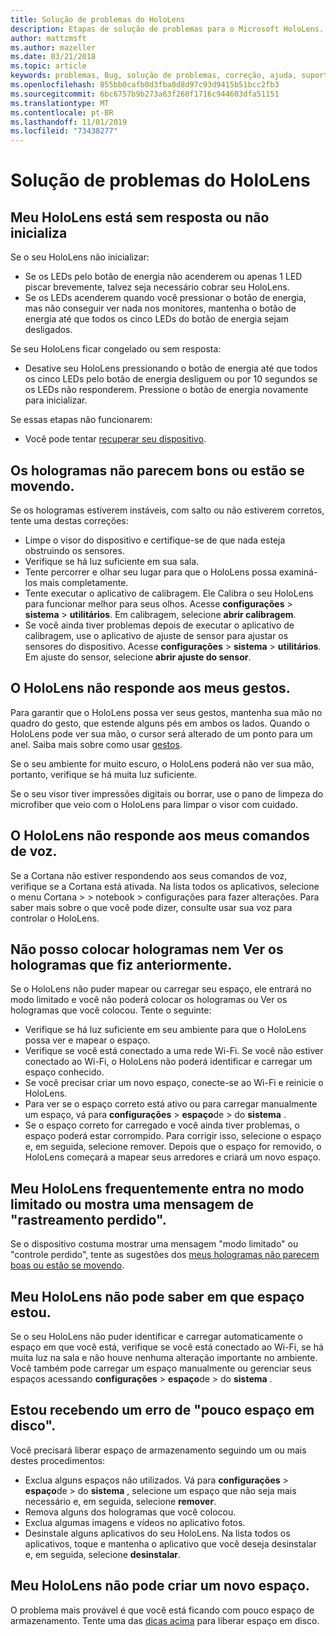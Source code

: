 ```yaml
---
title: Solução de problemas do HoloLens
description: Etapas de solução de problemas para o Microsoft HoloLens.
author: mattzmsft
ms.author: mazeller
ms.date: 03/21/2018
ms.topic: article
keywords: problemas, Bug, solução de problemas, correção, ajuda, suporte, HoloLens
ms.openlocfilehash: 855bb0cafb0d3fba0d8d97c93d9415b51bcc2fb3
ms.sourcegitcommit: 6bc6757b9b273a63f260f1716c944603dfa51151
ms.translationtype: MT
ms.contentlocale: pt-BR
ms.lasthandoff: 11/01/2019
ms.locfileid: "73438277"
---
```

# <a name="hololens-troubleshooting"></a>Solução de problemas do HoloLens

## <a name="my-hololens-is-unresponsive-or-wont-boot"></a>Meu HoloLens está sem resposta ou não inicializa

Se o seu HoloLens não inicializar:
* Se os LEDs pelo botão de energia não acenderem ou apenas 1 LED piscar brevemente, talvez seja necessário cobrar seu HoloLens.
* Se os LEDs acenderem quando você pressionar o botão de energia, mas não conseguir ver nada nos monitores, mantenha o botão de energia até que todos os cinco LEDs do botão de energia sejam desligados.

Se seu HoloLens ficar congelado ou sem resposta:
* Desative seu HoloLens pressionando o botão de energia até que todos os cinco LEDs pelo botão de energia desliguem ou por 10 segundos se os LEDs não responderem. Pressione o botão de energia novamente para inicializar.

Se essas etapas não funcionarem:
* Você pode tentar [recuperar seu dispositivo](reset-or-recover-your-hololens.md).

## <a name="holograms-dont-look-good-or-are-moving-around"></a>Os hologramas não parecem bons ou estão se movendo.

Se os hologramas estiverem instáveis, com salto ou não estiverem corretos, tente uma destas correções:
* Limpe o visor do dispositivo e certifique-se de que nada esteja obstruindo os sensores.
* Verifique se há luz suficiente em sua sala.
* Tente percorrer e olhar seu lugar para que o HoloLens possa examiná-los mais completamente.
* Tente executar o aplicativo de calibragem. Ele Calibra o seu HoloLens para funcionar melhor para seus olhos. Acesse **configurações** > **sistema** > **utilitários**. Em calibragem, selecione **abrir calibragem**.
* Se você ainda tiver problemas depois de executar o aplicativo de calibragem, use o aplicativo de ajuste de sensor para ajustar os sensores do dispositivo. Acesse **configurações** > **sistema** > **utilitários**. Em ajuste do sensor, selecione **abrir ajuste do sensor**.

## <a name="hololens-doesnt-respond-to-my-gestures"></a>O HoloLens não responde aos meus gestos.

Para garantir que o HoloLens possa ver seus gestos, mantenha sua mão no quadro do gesto, que estende alguns pés em ambos os lados. Quando o HoloLens pode ver sua mão, o cursor será alterado de um ponto para um anel. Saiba mais sobre como usar [gestos](gaze-and-commit.md#composite-gestures).

Se o seu ambiente for muito escuro, o HoloLens poderá não ver sua mão, portanto, verifique se há muita luz suficiente.

Se o seu visor tiver impressões digitais ou borrar, use o pano de limpeza do microfiber que veio com o HoloLens para limpar o visor com cuidado.

## <a name="hololens-doesnt-respond-to-my-voice-commands"></a>O HoloLens não responde aos meus comandos de voz.

Se a Cortana não estiver respondendo aos seus comandos de voz, verifique se a Cortana está ativada. Na lista todos os aplicativos, selecione o menu Cortana > > notebook > configurações para fazer alterações. Para saber mais sobre o que você pode dizer, consulte usar sua voz para controlar o HoloLens.

## <a name="i-cant-place-holograms-or-see-holograms-i-previously-placed"></a>Não posso colocar hologramas nem Ver os hologramas que fiz anteriormente.

Se o HoloLens não puder mapear ou carregar seu espaço, ele entrará no modo limitado e você não poderá colocar os hologramas ou Ver os hologramas que você colocou. Tente o seguinte:
* Verifique se há luz suficiente em seu ambiente para que o HoloLens possa ver e mapear o espaço.
* Verifique se você está conectado a uma rede Wi-Fi. Se você não estiver conectado ao Wi-Fi, o HoloLens não poderá identificar e carregar um espaço conhecido.
* Se você precisar criar um novo espaço, conecte-se ao Wi-Fi e reinicie o HoloLens.
* Para ver se o espaço correto está ativo ou para carregar manualmente um espaço, vá para **configurações** > **espaço**de > do **sistema** .
* Se o espaço correto for carregado e você ainda tiver problemas, o espaço poderá estar corrompido. Para corrigir isso, selecione o espaço e, em seguida, selecione remover. Depois que o espaço for removido, o HoloLens começará a mapear seus arredores e criará um novo espaço.

## <a name="my-hololens-frequently-enters-limited-mode-or-shows-a-tracking-lost-message"></a>Meu HoloLens frequentemente entra no modo limitado ou mostra uma mensagem de "rastreamento perdido".

Se o dispositivo costuma mostrar uma mensagem "modo limitado" ou "controle perdido", tente as sugestões dos [meus hologramas não parecem boas ou estão se movendo](#holograms-dont-look-good-or-are-moving-around).

## <a name="my-hololens-cant-tell-what-space-im-in"></a>Meu HoloLens não pode saber em que espaço estou.

Se o seu HoloLens não puder identificar e carregar automaticamente o espaço em que você está, verifique se você está conectado ao Wi-Fi, se há muita luz na sala e não houve nenhuma alteração importante no ambiente. Você também pode carregar um espaço manualmente ou gerenciar seus espaços acessando **configurações** > **espaço**de > do **sistema** .

## <a name="im-getting-a-low-disk-space-error"></a>Estou recebendo um erro de "pouco espaço em disco".

Você precisará liberar espaço de armazenamento seguindo um ou mais destes procedimentos:
* Exclua alguns espaços não utilizados. Vá para **configurações** > **espaço**de > do **sistema** , selecione um espaço que não seja mais necessário e, em seguida, selecione **remover**.
* Remova alguns dos hologramas que você colocou.
* Exclua algumas imagens e vídeos no aplicativo fotos.
* Desinstale alguns aplicativos do seu HoloLens. Na lista todos os aplicativos, toque e mantenha o aplicativo que você deseja desinstalar e, em seguida, selecione **desinstalar**.

## <a name="my-hololens-cant-create-a-new-space"></a>Meu HoloLens não pode criar um novo espaço.

O problema mais provável é que você está ficando com pouco espaço de armazenamento. Tente uma das [dicas acima](#im-getting-a-low-disk-space-error) para liberar espaço em disco.
